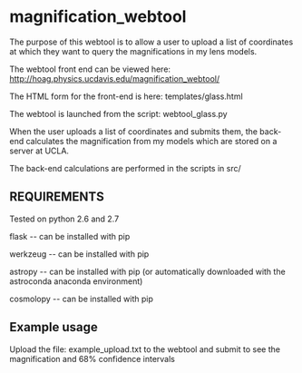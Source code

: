 # magnification_webtool

The purpose of this webtool is to allow a user to upload a list of coordinates at which they want to query the magnifications in my lens models. 

The webtool front end can be viewed here: http://hoag.physics.ucdavis.edu/magnification_webtool/

The HTML form for the front-end is here: templates/glass.html

The webtool is launched from the script: webtool_glass.py

When the user uploads a list of coordinates and submits them, the back-end calculates the magnification from my models which are stored on a server at UCLA.

The back-end calculations are performed in the scripts in src/

## REQUIREMENTS

Tested on python 2.6 and 2.7 

flask -- can be installed with pip

werkzeug -- can be installed with pip

astropy -- can be installed with pip (or automatically downloaded with the astroconda anaconda environment) 

cosmolopy -- can be installed with pip

## Example usage

Upload the file: example_upload.txt to the webtool and submit to see the magnification and 68% confidence intervals
